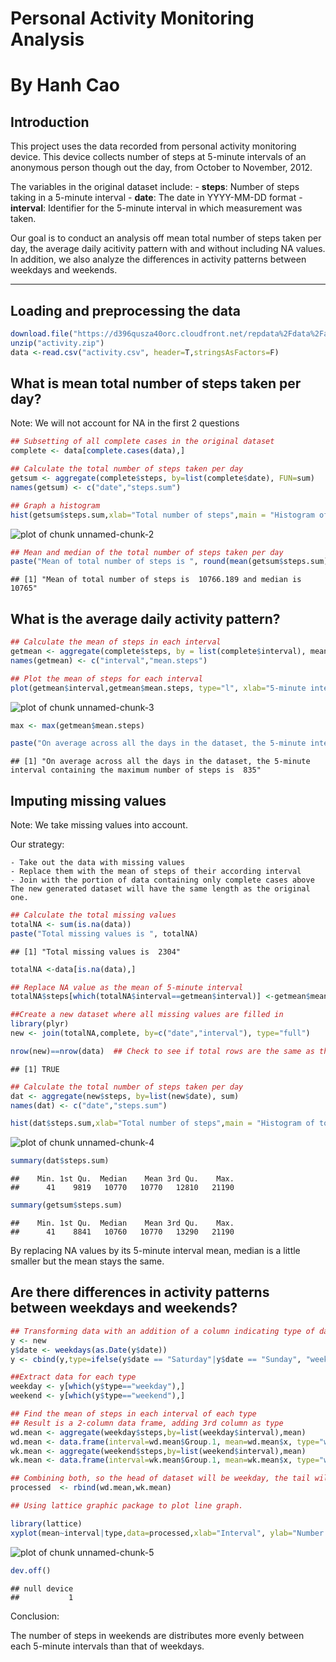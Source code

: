 # **Personal Activity Monitoring Analysis**
By Hanh Cao
=========================================================
## **Introduction**

This project uses the data recorded from personal activity monitoring device. This device collects number of steps at 5-minute intervals of an anonymous person though out the day, from October to November, 2012. 

The variables in the original dataset include:
    - **steps**: Number of steps taking in a 5-minute interval
    - **date**: The date in YYYY-MM-DD format
    - **interval**: Identifier for the 5-minute interval in which measurement was taken.
    
Our goal is to conduct an analysis off mean total number of steps taken per day, the average daily acitivity pattern with and without including NA values. In addition, we also analyze the differences in activity patterns between weekdays and weekends.

-----------------------------------------------------------
## **Loading and preprocessing the data**


```r
download.file("https://d396qusza40orc.cloudfront.net/repdata%2Fdata%2Factivity.zip", destfile="activity.zip")
unzip("activity.zip")
data <-read.csv("activity.csv", header=T,stringsAsFactors=F)
```

## **What is mean total number of steps taken per day?**

Note: We will not account for NA in the first 2 questions

```r
## Subsetting of all complete cases in the original dataset
complete <- data[complete.cases(data),]

## Calculate the total number of steps taken per day
getsum <- aggregate(complete$steps, by=list(complete$date), FUN=sum)
names(getsum) <- c("date","steps.sum")

## Graph a histogram
hist(getsum$steps.sum,xlab="Total number of steps",main = "Histogram of total number of steps taken per day", col="darkseagreen")
```

![plot of chunk unnamed-chunk-2](figure/unnamed-chunk-2-1.png) 

```r
## Mean and median of the total number of steps taken per day
paste("Mean of total number of steps is ", round(mean(getsum$steps.sum),3), "and median is ", median(getsum$steps.sum))
```

```
## [1] "Mean of total number of steps is  10766.189 and median is  10765"
```

## **What is the average daily activity pattern?**

```r
## Calculate the mean of steps in each interval
getmean <- aggregate(complete$steps, by = list(complete$interval), mean)
names(getmean) <- c("interval","mean.steps")

## Plot the mean of steps for each interval
plot(getmean$interval,getmean$mean.steps, type="l", xlab="5-minute interval", ylab="Number of steps", main="Average Daily Activity Pattern", col="darkslategray4")
```

![plot of chunk unnamed-chunk-3](figure/unnamed-chunk-3-1.png) 

```r
max <- max(getmean$mean.steps)

paste("On average across all the days in the dataset, the 5-minute interval containing the maximum number of steps is ", getmean$interval[which(getmean$mean.steps==max)])
```

```
## [1] "On average across all the days in the dataset, the 5-minute interval containing the maximum number of steps is  835"
```

## **Imputing missing values**

Note: We take missing values into account.

Our strategy:

    - Take out the data with missing values
    - Replace them with the mean of steps of their according interval
    - Join with the portion of data containing only complete cases above
    The new generated dataset will have the same length as the original one.
    

```r
## Calculate the total missing values
totalNA <- sum(is.na(data))
paste("Total missing values is ", totalNA)
```

```
## [1] "Total missing values is  2304"
```

```r
totalNA <-data[is.na(data),]

## Replace NA value as the mean of 5-minute interval
totalNA$steps[which(totalNA$interval==getmean$interval)] <-getmean$mean.steps

##Create a new dataset where all missing values are filled in
library(plyr)
new <- join(totalNA,complete, by=c("date","interval"), type="full")

nrow(new)==nrow(data)  ## Check to see if total rows are the same as the original dataset
```

```
## [1] TRUE
```

```r
## Calculate the total number of steps taken per day
dat <- aggregate(new$steps, by=list(new$date), sum)
names(dat) <- c("date","steps.sum")

hist(dat$steps.sum,xlab="Total number of steps",main = "Histogram of total number of steps taken per day", col="mistyrose3")
```

![plot of chunk unnamed-chunk-4](figure/unnamed-chunk-4-1.png) 

```r
summary(dat$steps.sum)
```

```
##    Min. 1st Qu.  Median    Mean 3rd Qu.    Max. 
##      41    9819   10770   10770   12810   21190
```

```r
summary(getsum$steps.sum)
```

```
##    Min. 1st Qu.  Median    Mean 3rd Qu.    Max. 
##      41    8841   10760   10770   13290   21190
```
By replacing NA values by its 5-minute interval mean, median is a little smaller but the mean stays the same.

## **Are there differences in activity patterns between weekdays and weekends?**


```r
## Transforming data with an addition of a column indicating type of date
y <- new
y$date <- weekdays(as.Date(y$date))
y <- cbind(y,type=ifelse(y$date == "Saturday"|y$date == "Sunday", "weekend", "weekday"))

##Extract data for each type
weekday <- y[which(y$type=="weekday"),]
weekend <- y[which(y$type=="weekend"),]

## Find the mean of steps in each interval of each type
## Result is a 2-column data frame, adding 3rd column as type
wd.mean <- aggregate(weekday$steps,by=list(weekday$interval),mean)
wd.mean <- data.frame(interval=wd.mean$Group.1, mean=wd.mean$x, type="weekday")
wk.mean <- aggregate(weekend$steps,by=list(weekend$interval),mean)
wk.mean <- data.frame(interval=wk.mean$Group.1, mean=wk.mean$x, type="weekend")

## Combining both, so the head of dataset will be weekday, the tail will be weekend
processed  <- rbind(wd.mean,wk.mean)

## Using lattice graphic package to plot line graph.

library(lattice)
xyplot(mean~interval|type,data=processed,xlab="Interval", ylab="Number of steps",type="l", layout=c(1,2))
```

![plot of chunk unnamed-chunk-5](figure/unnamed-chunk-5-1.png) 

```r
dev.off()
```

```
## null device 
##           1
```
Conclusion:

The number of steps in weekends are distributes more evenly between each 5-minute intervals than that of weekdays.
